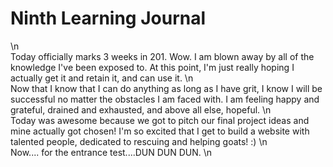 # Ninth Learning Journal
\n  
Today officially marks 3 weeks in 201. Wow. I am blown away by all of the knowledge I've been exposed to. At this point, I'm just really hoping I actually get it and retain it, and can use it.
\n  
Now that I know that I can do anything as long as I have grit, I know I will be successful no matter the obstacles I am faced with. I am feeling happy and grateful, drained and exhausted, and above all else, hopeful.
\n  
Today was awesome because we got to pitch our final project ideas and mine actually got chosen! I'm so excited that I get to build a website with talented people, dedicated to rescuing and helping goats! :)
\n  
Now.... for the entrance test....DUN DUN DUN.
\n  
